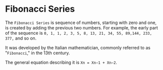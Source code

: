 # Fibonacci Series

The `Fibonacci Series` is sequence of numbers, starting with zero and one, is created by adding the previous two numbers. For example, the early part of the sequence is `0, 1, 1, 2, 3, 5, 8, 13, 21, 34, 55, 89,144, 233, 377,` and so on.

It was developed by the Italian mathematician, commonly referred to as "`Fibonacci`," in the 13th century.

The general equation describing it is `Xn = Xn−1 + Xn−2`.

